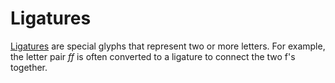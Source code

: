 # Ligatures

[Ligatures](https://en.wikipedia.org/wiki/Typographic_ligature) are special
glyphs that represent two or more letters. For example, the letter pair *ff* is
often converted to a ligature to connect the two f's together.
